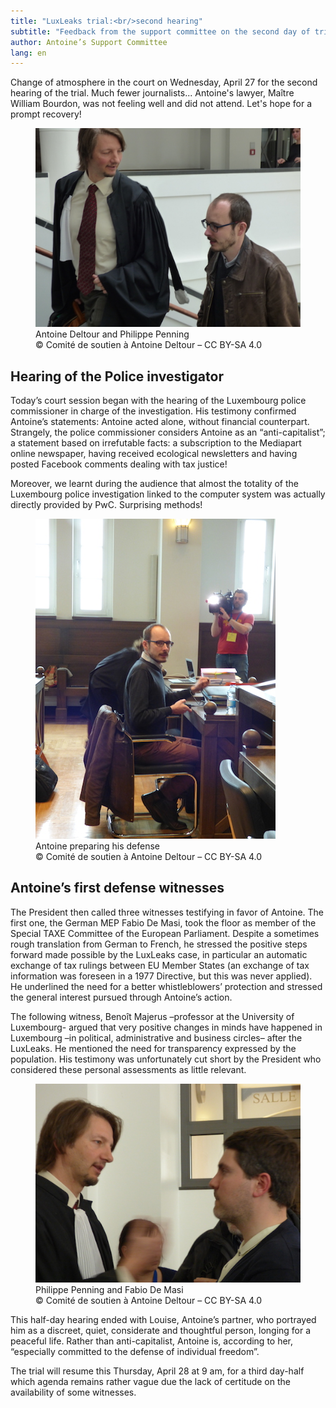 ```yaml
---
title: "LuxLeaks trial:<br/>second hearing"
subtitle: "Feedback from the support committee on the second day of trial."
author: Antoine’s Support Committee
lang: en
---
```


Change of atmosphere in the court on Wednesday, April 27 for the second hearing of the trial. Much fewer journalists... Antoine's lawyer, Maître William Bourdon, was not feeling well and did not attend. Let's hope for a prompt recovery!

<figure>
  <img src="/images/news/2016-04-27-antoine-penning.jpg" alt="Antoine Deltour and Philippe Penning before the hearing"/>
  <figcaption>Antoine Deltour and Philippe Penning<br/>&copy; Comité de soutien à Antoine Deltour – CC BY-SA 4.0</figcaption>
</figure>

## Hearing of the Police investigator

Today’s court session began with the hearing of the Luxembourg police commissioner in charge of the investigation. His testimony confirmed Antoine’s statements: Antoine acted alone, without financial counterpart. Strangely, the police commissioner considers Antoine as an “anti-capitalist”; a statement based on irrefutable facts: a subscription to the Mediapart online newspaper, having received ecological newsletters and having posted Facebook comments dealing with tax justice!

Moreover, we learnt during the audience that almost the totality of the Luxembourg police investigation linked to the computer system was actually directly provided by PwC. Surprising methods!

<figure>
  <img src="/images/news/2016-04-27-antoine.jpg" alt="Antoine, sitting at the defense desk"/>
  <figcaption>Antoine preparing his defense<br/>&copy; Comité de soutien à Antoine Deltour – CC BY-SA 4.0</figcaption>
</figure>

## Antoine’s first defense witnesses

The President then called three witnesses testifying in favor of Antoine. The first one, the German MEP Fabio De Masi, took the floor as member of the Special TAXE Committee of the European Parliament. Despite a sometimes rough translation from German to French, he stressed the positive steps forward made possible by the LuxLeaks case, in particular an automatic exchange of tax rulings between EU Member States (an exchange of tax information was foreseen in a 1977 Directive, but this was never applied). He underlined the need for a better whistleblowers’ protection and stressed the general interest pursued through Antoine’s action.
 
The following witness, Benoît Majerus –professor at the University of Luxembourg- argued that very positive changes in minds have happened in Luxembourg –in political, administrative and business circles– after the LuxLeaks. He mentioned the need for transparency expressed by the population. His testimony was unfortunately cut short by the President who considered these personal assessments as little relevant.

<figure>
  <img src="/images/news/2016-04-27-demasi-penning.jpg" alt="German MEP Fabi De Masi chatting with Philippe Penning"/>
  <figcaption>Philippe Penning and Fabio De Masi<br/>&copy; Comité de soutien à Antoine Deltour – CC BY-SA 4.0</figcaption>
</figure>
 
This half-day hearing ended with Louise, Antoine’s partner, who portrayed him as a discreet, quiet, considerate and thoughtful person, longing for a peaceful life. Rather than anti-capitalist, Antoine is, according to her, “especially committed to the defense of individual freedom”.
 
The trial will resume this Thursday, April 28 at 9 am, for a third day-half which agenda remains rather vague due the lack of certitude on the availability of some witnesses.
